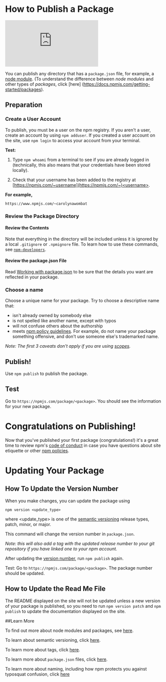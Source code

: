 <!--
title: 12 - How to publish a package
featured: true
-->

# How to Publish a Package

<iframe src="https://www.youtube.com/embed/BkotrAFtBM0" frameborder="0" allowfullscreen></iframe>

You can publish any directory that has a `package.json` file, for example, a [node module](/getting-started/creating-node-modules). (To understand the difference between *node modules* and other types of *packages*, click [here]
(https://docs.npmjs.com/getting-started/packages).

## Preparation

### Create a User Account

To publish, you must be a user on the npm registry. If you aren't a user, create an account by using  `npm adduser`. If you created a user account on the site, use `npm login` to access your account from your terminal. 

**Test:**
 
1. Type `npm whoami` from a terminal to see if you are already logged in (technically, this also means that your credentials have been stored locally). 

2. Check that your username has been added to the registry at [https://npmjs.com/~username](https://npmjs.com/~)<username>.

**For example,** 

`https://www.npmjs.com/~carolynawombat`

### Review the Package Directory 

#### Review the Contents

Note that everything in the directory will be included unless it is ignored by a local `.gitignore` or `.npmignore` file. To learn how to use these commands, see [`npm-developers`](/misc/developers).

#### Review the package.json File

Read [Working with package.json](https://docs.npmjs.com/getting-started/using-a-package.json) to be sure that the details you want are reflected in your package.

### Choose a name

Choose a unique name for your package. Try to choose a descriptive name that:

*  isn't already owned by somebody else
*  is not spelled like another name, except with typos
*  will not confuse others about the authorship
*  meets [npm policy guidelines](https://www.npmjs.com/policies). For example, do not name your package something offensive, and don't use someone else's trademarked name. 

*Note: The first 3 caveats don't apply if you are using [scopes](https://docs.npmjs.com/cli/version).*

## Publish! 

Use `npm publish` to publish the package.

## Test  

 Go to `https://npmjs.com/package/<package>`. You should see the information for your new package.

# Congratulations on Publishing! 

Now that you've published your first package (congratulations!) it's a great time to review npm's [code of conduct](https://www.npmjs.com/policies/conduct) in case you have questions about site etiquette or other [npm policies](https://www.npmjs.com/policies). 

# Updating Your Package

## How To Update the Version Number 

When you make changes, you can update the package using 

`npm version <update_type>`

where <update_type> is one of the [semantic versioning](https://docs.npmjs.com/getting-started/semantic-versioning) release types, patch, minor, or major. 

This command will change the version number in `package.json`. 

*Note: this will also add a tag with the updated release number to your git repository if you have linked one to your npm account.*

After updating the [version number](https://docs.npmjs.com/cli/version), run `npm publish` again.

Test: Go to `https://npmjs.com/package/<package>`. The package number should be updated.

## How to Update the Read Me File 

The README displayed on the site will not be updated unless a new version of your package is published, so you need to run `npm version patch` and `npm publish` to update the documentation displayed on the site. 

##Learn More

To find out more about node modules and packages, see [here](https://docs.npmjs.com/getting-started/packages).

To learn about semantic versioning, click [here](https://docs.npmjs.com/getting-started/semantic-versioning). 

To learn more about tags, click [here](https://docs.npmjs.com/getting-started/using-tags).

To learn more about `package.json` files, click [here](https://docs.npmjs.com/getting-started/using-a-package.json). 

To learn more about naming, including how npm protects you against typosquat confusion, click [here](https://gist.github.com/ashleygwilliams/e466c1e9fd3be42545da511239edd554)
